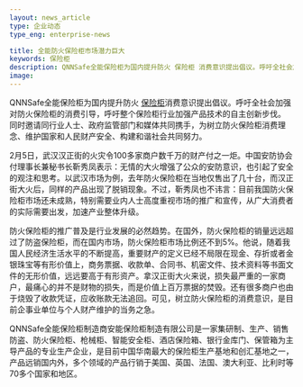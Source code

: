 ```yaml
---
layout: news_article
type: 企业动态
type_eng: enterprise-news

title: 全能防火保险柜市场潜力巨大
keywords: 保险柜
description: QNNSafe全能保险柜为国内提升防火 保险柜 消费意识提出倡议。呼吁全社会加强对防火保险柜的消费引导，呼吁整个保险柜行业加强产品技术的自主创新步伐。 同时邀请同行业人士、政府
image: 
---
```

QNNSafe全能保险柜为国内提升防火 [保险柜](http://www.qnn.com.cn/)消费意识提出倡议。呼吁全社会加强对防火保险柜的消费引导，呼吁整个保险柜行业加强产品技术的自主创新步伐。 同时邀请同行业人士、政府监管部门和媒体共同携手，为树立防火保险柜消费理念、维护国家和人民财产安全、构建和谐社会共同努力。

2月5日，武汉汉正街的火灾令100多家商户数千万的财产付之一炬。中国安防协会付理事长兼秘书长靳秀凤表示：无情的大火增强了公众的安防意识，也引起了安全的观注和思考。以武汉市场为例，去年防火保险柜在当地仅售出了几十台，而汉正街大火后，同样的产品出现了脱销现象。不过，靳秀凤也不讳言：目前我国防火保险柜市场还未成熟，特别需要业内人士高度重视市场的推广和宣传，从广大消费者的实际需要出发，加速产业整体升级。

防火保险柜的推广普及是行业发展的必然趋势。在国外，防火保险柜的销量远远超过了防盗保险柜，而在国内市场，防火保险柜市场比例还不到5%。他说，随着我国人民经济生活水平的不断提高，重要财产的定义已经不局限在现金、存折或者金银珠宝等有形价值上，商务票据、收款单、合同书、机密文件、技术资料等书面文件的无形价值，远远要高于有形资产。拿汉正街大火来说，损失最严重的一家商户，最痛心的并不是财物的损失，而是价值上百万票据的焚毁。还有很多商户也由于烧毁了收款凭证，应收账款无法追回。可见，树立防火保险柜的消费意识，是目前企事业单位与个人财产维护的当务之急。

QNNSafe全能保险柜制造商安能保险柜制造有限公司是一家集研制、生产、销售防盗、防火保险柜、枪械柜、智能安全柜、酒店保险箱、银行金库门、保管箱为主导产品的专业生产企业，是目前中国华南最大的保险柜生产基地和创汇基地之一，产品远销国内外，多个领域的产品行销于美国、英国、法国、澳大利亚、比利时等70多个国家和地区。
